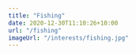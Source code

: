```yaml
---
title: "Fishing"
date: 2020-12-30T11:10:26+10:00
url: "/fishing"
imageUrl: "/interests/fishing.jpg"
---
```

